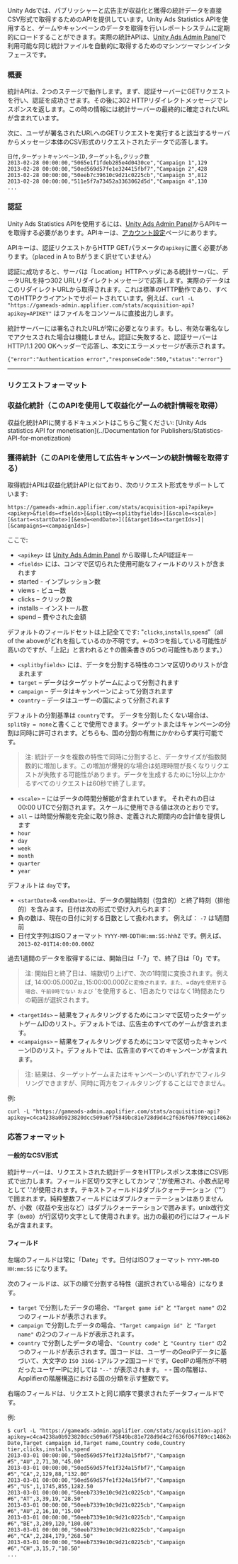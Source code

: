 Unity Adsでは、パブリッシャーと広告主が収益化と獲得の統計データを直接CSV形式で取得するためのAPIを提供しています。Unity Ads Statistics APIを使用すると、ゲームやキャンペーンのデータを取得を行いレポートシステムに定期的にロードすることができます。実際の統計APIは、[Unity Ads Admin Panel][1]で利用可能な同じ統計ファイルを自動的に取得するためのマシンツーマシンインタフェースです。

### 概要
統計APIは、2つのステージで動作します。まず、認証サーバーにGETリクエストを行い、認証を成功させます。その後に302 HTTPリダイレクトメッセージでレスポンスを返します。この時の情報には統計サーバーの最終的に確定されたURLが含まれています。

次に、ユーザが署名されたURLへのGETリクエストを実行すると該当するサーバからメッセージ本体のCSV形式のリクエストされたデータで応答します。

```
日付,ターゲットキャンペーンID,ターゲット名,クリック数
2013-02-28 00:00:00,"5065e1f1fdeb285e4d0430ce","Campaign 1",129
2013-02-28 00:00:00,"50ed569d57fe1e324415fbf7","Campaign 2",428
2013-02-28 00:00:00,"50eeb7c39610c9d21c0225cb","Campaign 3",812
2013-02-28 00:00:00,"511e5f7a73452a3363062d5d","Campaign 4",130
...
```

### 認証
Unity Ads Statistics APIを使用するには、[Unity Ads Admin Panel][1]からAPIキーを取得する必要があります。APIキーは、[アカウント設定][2]ページにあります。

APIキーは、認証リクエストからHTTP GETパラメータの`apikey`に置く必要があります。（placed in A to Bがうまく訳せていません）

認証に成功すると、サーバは「Location」HTTPヘッダにある統計サーバに、データURLを持つ302 URLリダイレクトメッセージで応答します。実際のデータはこのリダイレクトURLから取得されます。これは標準のHTTP動作であり、すべてのHTTPクライアントでサポートされています。例えば、`curl -L "https://gameads-admin.applifier.com/stats/acquisition-api?apikey=APIKEY"` はファイルをコンソールに直接出力します。

統計サーバーには署名されたURLが常に必要となります。もし、有効な署名なしでアクセスされた場合は機能しません。認証に失敗すると、認証サーバーはHTTP/1.1 200 OKヘッダーで応答し、本文にエラーメッセージが表示されます。

```
{"error":"Authentication error","responseCode":500,"status":"error"}
```

---

### リクエストフォーマット

### 収益化統計（このAPIを使用して収益化ゲームの統計情報を取得）

収益化統計APIに関するドキュメントはこちらご覧ください:  [Unity Ads statistics API for monetisation](../Documentation for Publishers/Statistics-API-for-monetization)


### 獲得統計（このAPIを使用して広告キャンペーンの統計情報を取得する）

取得統計APIは収益化統計APIと似ており、次のリクエスト形式をサポートしています:

```
https://gameads-admin.applifier.com/stats/acquisition-api?apikey=<apikey>&fields=<fields>[&splitBy=<splitbyfields>][&scale=<scale>][&start=<startDate>][&end=<endDate>]([&targetIds=<targetIds>]|[&campaigns=<campaignIds>]
```
ここで:

- `<apikey>` は [Unity Ads Admin Panel][1] から取得したAPI認証キー
- `<fields>` には、コンマで区切られた使用可能なフィールドのリストが含まれます
 - started - インプレッション数
 - views - ビュー数
 - clicks – クリック数
 - installs – インストール数
 - spend – 費やされた金額

デフォルトのフィールドセットは上記全てです: "`clicks`,`installs`,`spend`"（all of the aboveがどれを指しているのか不明です。←の3つを指している可能性が高いのですが、「上記」と言われると↑の箇条書きの5つの可能性もあります。）

- `<splitbyfields>` には、データを分割する特性のコンマ区切りのリストが含まれます
 - `target` – データはターゲットゲームによって分割されます
 - `campaign` – データはキャンペーンによって分割されます
 - `country` – データはユーザーの国によって分割されます

デフォルトの分割基準は `country`です。 データを分割したくない場合は、`splitBy = none`と書くことで使用できます。ターゲットまたはキャンペーンの分割は同時に許可されます。どちらも、国の分割の有無にかかわらず実行可能です。

> 注: 統計データを複数の特性で同時に分割すると、データサイズが指数関数的に増加します。この増加が爆発的な場合は処理時間が長くなりリクエストが失敗する可能性があります。データを生成するために1分以上かかるすべてのリクエストは60秒で終了します。

- `<scale>` – にはデータの時間分解能が含まれています。 それぞれの日は00:00 UTCで分割されます。スケールに使用できる値は次のとおりです。
 - `all` – は時間分解能を完全に取り除き、定義された期間内の合計値を提供します
 - `hour`
 - `day`
 - `week`
 - `month`
 - `quarter`
 - `year`

デフォルトは `day`です。

- `<startDate>`& `<endDate>`は、データの開始時刻（包含的）と終了時刻（排他的）を含みます。日付は次の形式で受け入れられます：
 - 負の数は、現在の日付に対する日数として扱われます。 例えば： `-7` は1週間前
 - 日付文字列はISOフォーマット `YYYY-MM-DDTHH:mm:SS:hhhZ` です。例えば、 `2013-02-01T14:00:00.000Z`

過去1週間のデータを取得するには、開始日は「-7」で、終了日は「0」です。

> 注: 開始日と終了日は、端数切り上げで、次の1時間に変換されます。例えば, 14:00:05.000Z` は, `15:00:00.000Z`に変換されます。また、`<scale>=day`を使用する場合、午前0時でない` <startDate> `および` <endDate> 'を使用すると、1日あたりではなく1時間あたりの範囲が選択されます。

- `<targetIds>` – 結果をフィルタリングするためにコンマで区切ったターゲットゲームIDのリスト。デフォルトでは、広告主のすべてのゲームが含まれます。
- `<campaigns>` – 結果をフィルタリングするためにコンマで区切ったキャンペーンIDのリスト。デフォルトでは、広告主のすべてのキャンペーンが含まれます。
> 注: 結果は、ターゲットゲームまたはキャンペーンのいずれかでフィルタリングできますが、同時に両方をフィルタリングすることはできません。

例:
```
curl -L "https://gameads-admin.applifier.com/stats/acquisition-api?apikey=c4ca4238a0b923820dcc509a6f75849bc81e728d9d4c2f636f067f89cc14862c&splitBy=campaign,country&fields=views,clicks&start=-31&scale=all&targetIds=8234,7432"
```

### 応答フォーマット
#### 一般的なCSV形式
統計サーバーは、リクエストされた統計データをHTTPレスポンス本体にCSV形式で出力します。フィールド区切り文字としてカンマ ','が使用され、小数点記号として '.'が使用されます。テキストフィールドはダブルクォーテーション（‘”‘）で囲まれます。純粋整数フィールドにはダブルクォーテーションはありませんが、小数（収益や支出など）はダブルクォーテーションで囲みます。unix改行文字（`0x0D`）が行区切り文字として使用されます。出力の最初の行にはフィールド名が含まれます。

#### フィールド
左端のフィールドは常に「Date」です。日付はISOフォーマット `YYYY-MM-DD HH:mm:SS` になります。

次のフィールドは、以下の順で分割する特性（選択されている場合）になります。

- `target` で分割したデータの場合、`"Target game id"` と `"Target name"` の2つのフィールドが表示されます。
- `campaign` で分割したデータの場合、`"Target campaign id" `と `"Target name"` の2つのフィールドが表示されます。
- `country` で分割したデータの場合、`"Country code"` と `"Country tier"` の2つのフィールドが表示されます。国コードは、ユーザーのGeoIPデータに基づいて、大文字の `ISO 3166-1`アルファ2国コードです。GeoIPの場所が不明だったユーザーIPに対しては `"--"` が表示されます。 - - 国の階層は、Applifierの階層構造における国の分類を示す整数です。

右端のフィールドは、リクエストと同じ順序で要求されたデータフィールドです。

例:
```
$ curl -L "https://gameads-admin.applifier.com/stats/acquisition-api?apikey=c4ca4238a0b923820dcc509a6f75849bc81e728d9d4c2f636f067f89cc14862c&splitBy=country,campaign"
Date,Target campaign id,Target name,Country code,Country tier,clicks,installs,spend
2013-03-01 00:00:00,"50ed569d57fe1f324a15fbf7","Campaign #5","AU",2,71,30,"45.00"
2013-03-01 00:00:00,"50ed569d57fe1f324a15fbf7","Campaign #5","CA",2,129,88,"132.00"
2013-03-01 00:00:00,"50ed569d57fe1f324a15fbf7","Campaign #5","US",1,1745,855,1282.50
2013-03-01 00:00:00,"50eeb7339e10c9d21c0225cb","Campaign #6","AT",3,39,19,"28.50"
2013-03-01 00:00:00,"50eeb7339e10c9d21c0225cb","Campaign #6","AU",2,16,10,"15.00"
2013-03-01 00:00:00,"50eeb7339e10c9d21c0225cb","Campaign #6","BE",3,209,120,"180.00"
2013-03-01 00:00:00,"50eeb7339e10c9d21c0225cb","Campaign #6","CA",2,284,179,"268.50"
2013-03-01 00:00:00,"50eeb7339e10c9d21c0225cb","Campaign #6","CH",3,15,7,"10.50"
...

```

[1]: https://unityads.unity3d.com/admin
[2]: https://unityads.unity3d.com/admin/#/account/settings
